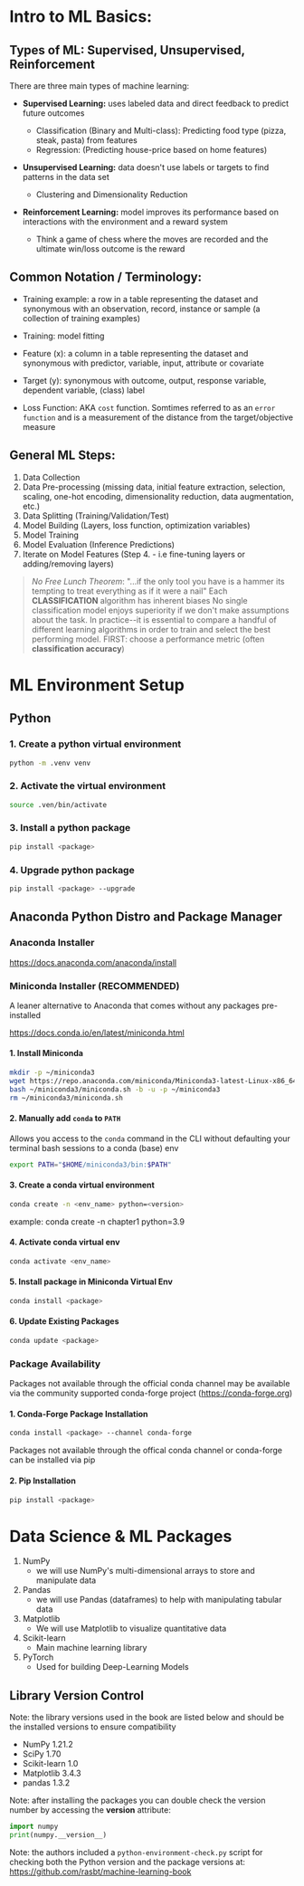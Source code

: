 # Intro to ML Basics:

## Types of ML: Supervised, Unsupervised, Reinforcement

There are three main types of machine learning:

- **Supervised Learning:** uses labeled data and direct feedback to predict future outcomes

  - Classification (Binary and Multi-class): Predicting food type (pizza, steak, pasta) from features
  - Regression: (Predicting house-price based on home features)

- **Unsupervised Learning:** data doesn't use labels or targets to find patterns in the data set

  - Clustering and Dimensionality Reduction

- **Reinforcement Learning:** model improves its performance based on interactions with the environment and a reward system
  - Think a game of chess where the moves are recorded and the ultimate win/loss outcome is the reward

## Common Notation / Terminology:

- Training example: a row in a table representing the dataset and synonymous with an observation, record, instance
  or sample (a collection of training examples)

- Training: model fitting

- Feature (x): a column in a table representing the dataset and synonymous with predictor, variable, input,
  attribute or covariate

- Target (y): synonymous with outcome, output, response variable, dependent variable, (class) label

- Loss Function: AKA `cost` function. Somtimes referred to as an `error function` and is a measurement of the
  distance from the target/objective measure

## General ML Steps:

1. Data Collection
2. Data Pre-processing (missing data, initial feature extraction, selection, scaling, one-hot encoding,
   dimensionality reduction, data augmentation, etc.)
3. Data Splitting (Training/Validation/Test)
4. Model Building (Layers, loss function, optimization variables)
5. Model Training
6. Model Evaluation (Inference Predictions)
7. Iterate on Model Features (Step 4. - i.e fine-tuning layers or adding/removing layers)

> _No Free Lunch Theorem_:
> "...if the only tool you have is a hammer its tempting to treat everything as if it were a nail"
> Each **CLASSIFICATION** algorithm has inherent biases
> No single classification model enjoys superiority if we don't make assumptions about the task.
> In practice--it is essential to compare a handful of different learning algorithms in order to train and select the best performing model.
> FIRST: choose a performance metric (often **classification accuracy**)

# ML Environment Setup

## Python

### 1. Create a python virtual environment

```bash
python -m .venv venv
```

### 2. Activate the virtual environment

```bash
source .ven/bin/activate
```

### 3. Install a python package

```bash
pip install <package>
```

### 4. Upgrade python package

```bash
pip install <package> --upgrade
```

## Anaconda Python Distro and Package Manager

### Anaconda Installer

https://docs.anaconda.com/anaconda/install

### Miniconda Installer (RECOMMENDED)

A leaner alternative to Anaconda that comes without any packages pre-installed

https://docs.conda.io/en/latest/miniconda.html

#### 1. Install Miniconda

```bash
mkdir -p ~/miniconda3
wget https://repo.anaconda.com/miniconda/Miniconda3-latest-Linux-x86_64.sh -O ~/miniconda3/miniconda.sh
bash ~/miniconda3/miniconda.sh -b -u -p ~/miniconda3
rm ~/miniconda3/miniconda.sh
```

#### 2. Manually add `conda` to `PATH`

Allows you access to the `conda` command in the CLI without defaulting your terminal bash sessions to a conda (base) env

```bash
export PATH="$HOME/miniconda3/bin:$PATH"
```

#### 3. Create a conda virtual environment

```bash
conda create -n <env_name> python=<version>
```

example: conda create -n chapter1 python=3.9

#### 4. Activate conda virtual env

```bash
conda activate <env_name>
```

#### 5. Install package in Miniconda Virtual Env

```bash
conda install <package>
```

#### 6. Update Existing Packages

```bash
conda update <package>
```

### Package Availability

Packages not available through the official conda channel may be available via the community supported conda-forge project (https://conda-forge.org)

#### 1. Conda-Forge Package Installation

```bash
conda install <package> --channel conda-forge

```

Packages not available through the offical conda channel or conda-forge can be installed via pip

#### 2. Pip Installation

```bash
pip install <package>
```

# Data Science & ML Packages

1. NumPy
   - we will use NumPy's multi-dimensional arrays to store and manipulate data
2. Pandas
   - we will use Pandas (dataframes) to help with manipulating tabular data
3. Matplotlib
   - We will use Matplotlib to visualize quantitative data
4. Scikit-learn
   - Main machine learning library
5. PyTorch
   - Used for building Deep-Learning Models

## Library Version Control

Note: the library versions used in the book are listed below and should be the installed versions to ensure
compatibility

- NumPy 1.21.2
- SciPy 1.70
- Scikit-learn 1.0
- Matplotlib 3.4.3
- pandas 1.3.2

Note: after installing the packages you can double check the version number by accessing the **version** attribute:

```python
import numpy
print(numpy.__version__)
```

Note: the authors included a `python-environment-check.py` script for checking both the Python version and the
package versions at: https://github.com/rasbt/machine-learning-book
